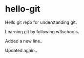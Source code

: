 # hello-git

Hello git repo for understanding git.

Learning git by following w3schools.

Added a new line..

Updated again..
